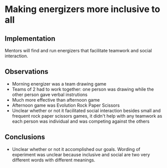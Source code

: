 # Making energizers more inclusive to all

## Implementation 

Mentors will find and run energizers that facilitate teamwork and social interaction. 

## Observations

- Morning energizer was a team drawing game
 - Teams of 2 had to work together: one person was drawing while the other person gave verbal instrutions
 - Much more effective than afternoon game
- Afternoon game was Evolution Rock Paper Scissors
 - Unclear whether or not it facilitated social interaction besides small and frequent rock paper scissors games, it didn't help with any teamwork as each person was individual and was competing against the others 

## Conclusions

- Unclear whether or not it accomplished our goals. Wording of experiment was unclear because inclusive and social are two very different words with different meanings.
